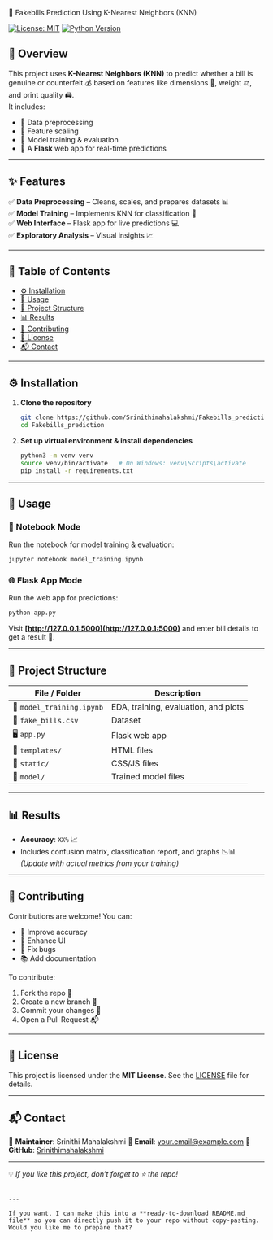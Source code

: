  🧾 Fakebills Prediction Using K-Nearest Neighbors (KNN)

[![License: MIT](https://img.shields.io/badge/License-MIT-green.svg)](LICENSE)
[![Python Version](https://img.shields.io/badge/Python-3.x-blue.svg)]()

## 📌 Overview
This project uses **K-Nearest Neighbors (KNN)** to predict whether a bill is genuine or counterfeit 💰 based on features like dimensions 📏, weight ⚖️, and print quality 🖨️.  
It includes:
- 🔹 Data preprocessing
- 🔹 Feature scaling
- 🔹 Model training & evaluation
- 🔹 A **Flask** web app for real-time predictions

---

## ✨ Features
✅ **Data Preprocessing** – Cleans, scales, and prepares datasets 📊  
✅ **Model Training** – Implements KNN for classification 🤖  
✅ **Web Interface** – Flask app for live predictions 💻  
✅ **Exploratory Analysis** – Visual insights 📈

---

## 📂 Table of Contents
- [⚙️ Installation](#️-installation)
- [🚀 Usage](#-usage)
- [📁 Project Structure](#-project-structure)
- [📊 Results](#-results)
- [🤝 Contributing](#-contributing)
- [📜 License](#-license)
- [📬 Contact](#-contact)

---

## ⚙️ Installation

1. **Clone the repository**
    ```bash
    git clone https://github.com/Srinithimahalakshmi/Fakebills_prediction.git
    cd Fakebills_prediction
    ```

2. **Set up virtual environment & install dependencies**
    ```bash
    python3 -m venv venv
    source venv/bin/activate   # On Windows: venv\Scripts\activate
    pip install -r requirements.txt
    ```

---

## 🚀 Usage

### 📓 Notebook Mode
Run the notebook for model training & evaluation:
```bash
jupyter notebook model_training.ipynb
````

### 🌐 Flask App Mode

Run the web app for predictions:

```bash
python app.py
```

Visit **[http://127.0.0.1:5000](http://127.0.0.1:5000)** and enter bill details to get a result 🏦.

---

## 📁 Project Structure

| File / Folder             | Description                          |
| ------------------------- | ------------------------------------ |
| 📒 `model_training.ipynb` | EDA, training, evaluation, and plots |
| 📂 `fake_bills.csv`       | Dataset                              |
| 🖥️ `app.py`              | Flask web app                        |
| 📂 `templates/`           | HTML files                           |
| 🎨 `static/`              | CSS/JS files                         |
| 💾 `model/`               | Trained model files                  |

---

## 📊 Results

* **Accuracy**: `XX%` 📈
* Includes confusion matrix, classification report, and graphs 📉📊
  *(Update with actual metrics from your training)*

---

## 🤝 Contributing

Contributions are welcome!
You can:

* 🚀 Improve accuracy
* 🎨 Enhance UI
* 🐞 Fix bugs
* 📚 Add documentation

To contribute:

1. Fork the repo 🍴
2. Create a new branch 🌿
3. Commit your changes 💾
4. Open a Pull Request 📬

---

## 📜 License

This project is licensed under the **MIT License**.
See the [LICENSE](LICENSE) file for details.

---

## 📬 Contact

👤 **Maintainer**: Srinithi Mahalakshmi
📧 **Email**: [your.email@example.com](mailto:your.email@example.com)
🔗 **GitHub**: [Srinithimahalakshmi](https://github.com/Srinithimahalakshmi)

---

💡 *If you like this project, don’t forget to ⭐ the repo!*

```

---

If you want, I can make this into a **ready-to-download README.md file** so you can directly push it to your repo without copy-pasting. Would you like me to prepare that?
```
